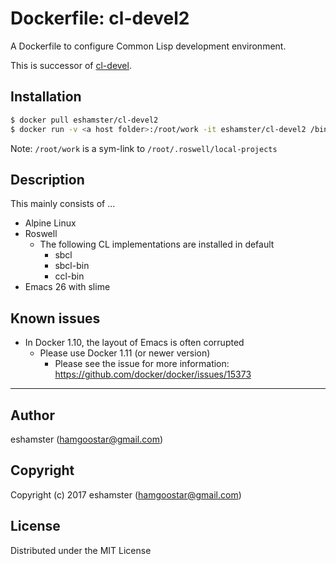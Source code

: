 # Dockerfile: cl-devel2

A Dockerfile to configure Common Lisp development environment.

This is successor of [cl-devel](https://github.com/eshamster/docker-cl-devel).

## Installation

```bash
$ docker pull eshamster/cl-devel2
$ docker run -v <a host folder>:/root/work -it eshamster/cl-devel2 /bin/sh
```

Note: `/root/work` is a sym-link to `/root/.roswell/local-projects`

## Description

This mainly consists of ...

- Alpine Linux
- Roswell
  - The following CL implementations are installed in default
    - sbcl
    - sbcl-bin
    - ccl-bin
- Emacs 26 with slime

## Known issues

- In Docker 1.10, the layout of Emacs is often corrupted
  - Please use Docker 1.11 (or newer version)
    - Please see the issue for more information: <https://github.com/docker/docker/issues/15373>

---------

## Author

eshamster (hamgoostar@gmail.com)

## Copyright

Copyright (c) 2017 eshamster (hamgoostar@gmail.com)

## License

Distributed under the MIT License
